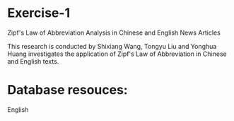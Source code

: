 # Exercise-1
Zipf's Law of Abbreviation Analysis in Chinese and English News Articles  

This research is conducted by Shixiang Wang, Tongyu Liu and Yonghua Huang investigates the application of Zipf's Law of Abbreviation in Chinese and English texts.

# Database resouces: 
English

